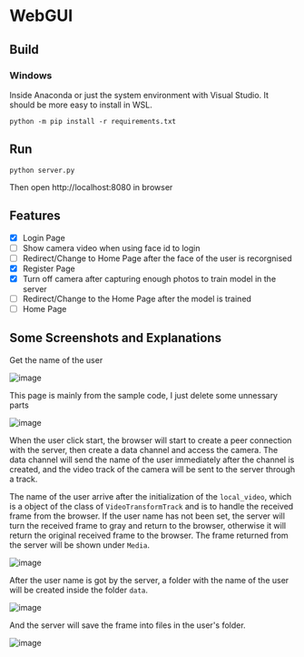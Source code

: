 # WebGUI

## Build
### Windows

Inside Anaconda or just the system environment with Visual Studio. It should be more easy to install in WSL.
```
python -m pip install -r requirements.txt
```
## Run
``` 
python server.py
```
Then open http://localhost:8080 in browser

## Features
- [x] Login Page
- [ ] Show camera video when using face id to login
- [ ] Redirect/Change to Home Page after the face of the user is recorgnised
- [x] Register Page
- [x] Turn off camera after capturing enough photos to train model in the server
- [ ] Redirect/Change to the Home Page after the model is trained
- [ ] Home Page

## Some Screenshots and Explanations
Get the name of the user

![image](https://user-images.githubusercontent.com/61381909/136926481-028be9be-5004-4b5d-84e4-c09a426d9e41.png)

This page is mainly from the sample code, I just delete some unnessary parts

![image](https://user-images.githubusercontent.com/61381909/136927795-ccfa1484-4f07-4074-ad39-59d6712862ad.png)


When the user click start, the browser will start to create a peer connection with the server, then create a data channel and access the camera. The data channel will send the name of the user immediately after the channel is created, and the video track of the camera will be sent to the server through a track.

The name of the user arrive after the initialization of the `local_video`, which is a object of the class of `VideoTransformTrack` and is to handle the received frame from the browser. If the user name has not been set, the server will turn the received frame to gray and return to the browser, otherwise it will return the original received frame to the browser. The frame returned from the server will be shown under `Media`.

![image](https://user-images.githubusercontent.com/61381909/136927884-ba680a42-7271-4e48-bce9-981573dfcf7f.png)

After the user name is got by the server, a folder with the name of the user will be created inside the folder `data`.

![image](https://user-images.githubusercontent.com/61381909/136929405-460a2f18-a1c4-4277-bd57-e025a9fb6ddb.png)

And the server will save the frame into files in the user's folder.

![image](https://user-images.githubusercontent.com/61381909/136929580-e1082493-f81f-46d7-bdd5-b5c2183f5ab2.png)


